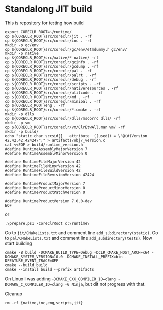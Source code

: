 Standalong JIT build
====================

This is repository for testing how build

```
export CORECLR_ROOT=~/runtime/
cp ${CORECLR_ROOT}src/coreclr/jit . -rf
cp ${CORECLR_ROOT}src/coreclr/inc . -rf
mkdir -p gc/env
cp ${CORECLR_ROOT}src/coreclr/gc/env/etmdummy.h gc/env/
mkdir -p native
cp ${CORECLR_ROOT}src/native/* native/ -rf
cp ${CORECLR_ROOT}src/coreclr/gcinfo . -rf
cp ${CORECLR_ROOT}src/coreclr/gcdump . -rf
cp ${CORECLR_ROOT}src/coreclr/pal . -rf
cp ${CORECLR_ROOT}src/coreclr/palrt . -rf
cp ${CORECLR_ROOT}src/coreclr/debug . -rf
cp ${CORECLR_ROOT}src/coreclr/scripts . -rf
cp ${CORECLR_ROOT}src/coreclr/nativeresources . -rf
cp ${CORECLR_ROOT}src/coreclr/utilcode . -rf
cp ${CORECLR_ROOT}src/coreclr/md . -rf
cp ${CORECLR_ROOT}src/coreclr/minipal . -rf
cp ${CORECLR_ROOT}eng . -rf
cp ${CORECLR_ROOT}src/coreclr/*.cmake . -rf
mkdir -p dlls
cp ${CORECLR_ROOT}src/coreclr/dlls/mscorrc dlls/ -rf
mkdir -p vm
cp ${CORECLR_ROOT}src/coreclr/vm/ClrEtwAll.man vm/ -rf
mkdir -p build/
echo "static char sccsid[] __attribute__((used)) = \"@(#)Version 42.42.42.42424\";" > artifacts/obj/_version.c
cat <<EOF > build/runtime_version.h
#define RuntimeAssemblyMajorVersion 7
#define RuntimeAssemblyMinorVersion 0

#define RuntimeFileMajorVersion 42
#define RuntimeFileMinorVersion 42
#define RuntimeFileBuildVersion 42
#define RuntimeFileRevisionVersion 42424

#define RuntimeProductMajorVersion 7
#define RuntimeProductMinorVersion 0
#define RuntimeProductPatchVersion 0

#define RuntimeProductVersion 7.0.0-dev
EOF
```

or 
```
.\prepare.ps1 -CoreClrRoot c:\runtime\
```

Go to `jit/CMakeLists.txt` and comment line `add_subdirectory(static)`. 
Go to `pal/CMakeLists.txt` and comment line `add_subdirectory(tests)`. 
Now start building

```
cmake -B build -DCMAKE_BUILD_TYPE=Debug -DCLR_CMAKE_HOST_ARCH=x64 -DCMAKE_SYSTEM_VERSION=10.0 -DCMAKE_INSTALL_PREFIX=bin -DFEATURE_EVENT_TRACE=OFF
cmake --build build
cmake --install build --prefix artifacts
```

On Linux I was adding `-DCMAKE_CXX_COMPILER_ID=clang -DCMAKE_C_COMPILER_ID=clang -G Ninja`, but dit not progress with that.

Cleanup
```
rm -rf {native,inc,eng,scripts,jit}
```